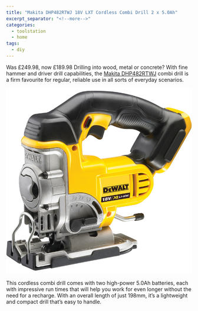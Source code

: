 ```yaml
---
title: "Makita DHP482RTWJ 18V LXT Cordless Combi Drill 2 x 5.0Ah"
excerpt_separator: "<!--more-->"
categories:
  - toolstation
  - home
tags:
  - diy
---
```

Was £249.98, now £189.98
Drilling into wood, metal or concrete? With fine hammer and driver drill capabilities, the [Makita
DHP482RTWJ](https://www.toolstation.com/makita-dhp482rtwj-18v-lxt-cordless-combi-drill/p77635) combi drill is a firm favourite for regular, reliable use in all sorts of everyday scenarios.

<img src="/assets/images/92114.jpg" alt="cordless jigsaw from DeWalt" class="align-left">

<!--more-->
This cordless combi drill comes with two high-power 5.0Ah batteries, each with impressive run times
that will help you work for even longer without the need for a recharge. With an overall length of
just 198mm, it’s a lightweight and compact drill that’s easy to handle.
